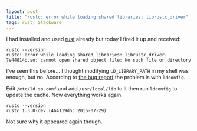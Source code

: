 ```yaml
---
layout: post
title: "rustc: error while loading shared libraries: librustc_driver"
tags: rust, Slackware
---
```


I had installed and used [rust][] already but today I fired it up and received:

```{.bash}
rustc --version
rustc: error while loading shared libraries: librustc_driver-7e44814b.so: cannot open shared object file: No such file or directory
```

I've seen this before... I thought modifying `LD_LIBRARY_PATH` in my shell was enough, but no. According to [the bug report][bug] the problem is with `ldconfig`.

Edit `/etc/ld.so.conf` and add `/usr/local/lib` to it then run `ldconfig` to update the cache. Now everything works again.

```{.bash}
rustc --version
rustc 1.3.0-dev (4b4119d5c 2015-07-29)
```

Not sure why it appeared again though.

[bug]: https://github.com/rust-lang/rust/issues/24677 "The Bug"
[rust]: https://github.com/rust-lang/rust "rust"
